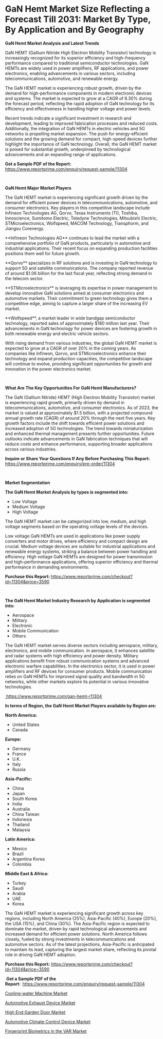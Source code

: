 <p><h1>GaN Hemt Market Size Reflecting a Forecast Till 2031: Market By Type, By Application and By Geography</h1></p><p><strong>GaN Hemt Market Analysis and Latest Trends</strong></p>
<p><p>GaN HEMT (Gallium Nitride High Electron Mobility Transistor) technology is increasingly recognized for its superior efficiency and high-frequency performance compared to traditional semiconductor technologies. GaN HEMTs are widely used in power amplifiers, RF applications, and power electronics, enabling advancements in various sectors, including telecommunications, automotive, and renewable energy.</p><p>The GaN HEMT market is experiencing robust growth, driven by the demand for high-performance components in modern electronic devices and systems. The market is expected to grow at a CAGR of 6.30% during the forecast period, reflecting the rapid adoption of GaN technology for its efficiency and effectiveness in handling higher voltage and power levels. </p><p>Recent trends indicate a significant investment in research and development, leading to improved fabrication processes and reduced costs. Additionally, the integration of GaN HEMTs in electric vehicles and 5G networks is propelling market expansion. The push for energy-efficient solutions and the growing demand for compact, high-speed devices further highlight the importance of GaN technology. Overall, the GaN HEMT market is poised for substantial growth, underpinned by technological advancements and an expanding range of applications.</p></p>
<p><strong>Get a Sample PDF of the Report:&nbsp;</strong> <a href="https://www.reportprime.com/enquiry/request-sample/11304?utm_campaign=1126&utm_medium=2&utm_source=Github&utm_content=ia&utm_term=11102024&utm_id=gan-hemt">https://www.reportprime.com/enquiry/request-sample/11304</a></p>
<p>&nbsp;</p>
<p><strong>GaN Hemt Major Market Players</strong></p>
<p><p>The GaN HEMT market is experiencing significant growth driven by the demand for efficient power devices in telecommunications, automotive, and consumer electronics. Key players in this competitive landscape include Infineon Technologies AG, Qorvo, Texas Instruments (TI), Toshiba, Innoscience, Sumitomo Electric, Teledyne Technologies, Mitsubishi Electric, STMicroelectronics, Wolfspeed, MACOM Technology, Transphorm, and Jiangsu Corenergy.</p><p>**Infineon Technologies AG** continues to lead the market with a comprehensive portfolio of GaN products, particularly in automotive and industrial applications. Their recent focus on expanding production facilities positions them well for future growth. </p><p>**Qorvo** specializes in RF solutions and is investing in GaN technology to support 5G and satellite communications. The company reported revenue of around $1.06 billion for the last fiscal year, reflecting strong demand in the telecom sector.</p><p>**STMicroelectronics** is leveraging its expertise in power management to develop innovative GaN solutions aimed at consumer electronics and automotive markets. Their commitment to green technology gives them a competitive edge, aiming to capture a larger share of the increasing EV market.</p><p>**Wolfspeed**, a market leader in wide bandgap semiconductor technology, reported sales of approximately $180 million last year. Their advancements in GaN technology for power devices are fostering growth in both renewable energy and electric vehicle sectors.</p><p>With rising demand from various industries, the global GaN HEMT market is expected to grow at a CAGR of over 20% in the coming years. As companies like Infineon, Qorvo, and STMicroelectronics enhance their technology and expand production capacities, the competitive landscape will continue to evolve, providing significant opportunities for growth and innovation in the power electronics market.</p></p>
<p>&nbsp;</p>
<p><strong>What Are The Key Opportunities For GaN Hemt Manufacturers?</strong></p>
<p><p>The GaN (Gallium Nitride) HEMT (High Electron Mobility Transistor) market is experiencing rapid growth, primarily driven by demand in telecommunications, automotive, and consumer electronics. As of 2023, the market is valued at approximately $1.5 billion, with a projected compound annual growth rate (CAGR) of around 20% through the next five years. Key growth factors include the shift towards efficient power solutions and increased adoption of 5G technologies. The trend towards miniaturization and enhanced thermal management presents further opportunities. Future outlooks indicate advancements in GaN fabrication techniques that will reduce costs and enhance performance, supporting broader applications across various industries.</p></p>
<p><strong>Inquire or Share Your Questions If Any Before Purchasing This Report:</strong> <a href="https://www.reportprime.com/enquiry/pre-order/11304?utm_campaign=1126&utm_medium=2&utm_source=Github&utm_content=ia&utm_term=11102024&utm_id=gan-hemt">https://www.reportprime.com/enquiry/pre-order/11304</a></p>
<p>&nbsp;</p>
<p><strong>Market Segmentation</strong></p>
<p><strong>The GaN Hemt Market Analysis by types is segmented into:</strong></p>
<p><ul><li>Low Voltage</li><li>Medium Voltage</li><li>High Voltage</li></ul></p>
<p><p>The GaN HEMT market can be categorized into low, medium, and high voltage segments based on the operating voltage levels of the devices. </p><p>Low voltage GaN HEMTs are used in applications like power supply converters and motor drives, where efficiency and compact design are crucial. Medium voltage devices are suitable for industrial applications and renewable energy systems, striking a balance between power handling and efficiency. High voltage GaN HEMTs are designed for power transmission and high-performance applications, offering superior efficiency and thermal performance in demanding environments.</p></p>
<p><strong>Purchase this Report:&nbsp;</strong><a href="https://www.reportprime.com/checkout?id=11304&price=3590&utm_campaign=1126&utm_medium=2&utm_source=Github&utm_content=ia&utm_term=11102024&utm_id=gan-hemt">https://www.reportprime.com/checkout?id=11304&price=3590</a></p>
<p>&nbsp;</p>
<p><strong>The GaN Hemt Market Industry Research by Application is segmented into:</strong></p>
<p><ul><li>Aerospace</li><li>Military</li><li>Electronic</li><li>Mobile Communication</li><li>Others</li></ul></p>
<p><p>The GaN HEMT market serves diverse sectors including aerospace, military, electronics, and mobile communication. In aerospace, it enhances satellite and radar systems with high efficiency and power density. Military applications benefit from robust communication systems and advanced electronic warfare capabilities. In the electronics sector, it is used in power amplifiers and RF devices for consumer products. Mobile communication relies on GaN HEMTs for improved signal quality and bandwidth in 5G networks, while other markets explore its potential in various innovative technologies.</p></p>
<p><a href="https://www.reportprime.com/gan-hemt-r11304?utm_campaign=1126&utm_medium=2&utm_source=Github&utm_content=ia&utm_term=11102024&utm_id=gan-hemt">&nbsp;https://www.reportprime.com/gan-hemt-r11304</a></p>
<p><strong>In terms of Region, the GaN Hemt Market Players available by Region are:</strong></p>
<p>
    <p> <strong> North America: </strong>
        <ul>
            <li>United States</li>
            <li>Canada</li>
        </ul>
        </p> 
    <p> <strong> Europe: </strong>
        <ul>
            <li>Germany</li>
            <li>France</li>
            <li>U.K.</li>
            <li>Italy</li>
            <li>Russia</li>
        </ul>
        </p> 
    <p> <strong> Asia-Pacific: </strong>
        <ul>
            <li>China</li>
            <li>Japan</li>
            <li>South Korea</li>
            <li>India</li>
            <li>Australia</li>
            <li>China Taiwan</li>
            <li>Indonesia</li>
            <li>Thailand</li>
            <li>Malaysia</li>
        </ul>
        </p> 
    <p> <strong> Latin America: </strong>
        <ul>
            <li>Mexico</li>
            <li>Brazil</li>
            <li>Argentina Korea</li>
            <li>Colombia</li>
        </ul>
        </p> 
    <p> <strong> Middle East & Africa: </strong>
        <ul>
            <li>Turkey</li>
            <li>Saudi</li>
            <li>Arabia</li>
            <li>UAE</li>
            <li>Korea</li>
        </ul>
    </p>
    </p>
<p><p>The GaN HEMT market is experiencing significant growth across key regions, including North America (25%), Asia-Pacific (40%), Europe (20%), the USA (15%), and China (30%). The Asia-Pacific region is expected to dominate the market, driven by rapid technological advancements and increased demand for efficient power solutions. North America follows closely, fueled by strong investments in telecommunications and automotive sectors. As of the latest projections, Asia-Pacific is anticipated to maintain its lead, capturing the largest market share, reflecting its pivotal role in driving GaN HEMT adoption.</p></p>
<p><strong>Purchase this Report: </strong><a href="https://www.reportprime.com/checkout?id=11304&price=3590&utm_campaign=1126&utm_medium=2&utm_source=Github&utm_content=ia&utm_term=11102024&utm_id=gan-hemt">https://www.reportprime.com/checkout?id=11304&price=3590</a></p>
<p>&nbsp;<strong>Get a Sample PDF of the Report:&nbsp;&nbsp;</strong><a href="https://www.reportprime.com/enquiry/request-sample/11304?utm_campaign=1126&utm_medium=2&utm_source=Github&utm_content=ia&utm_term=11102024&utm_id=gan-hemt">https://www.reportprime.com/enquiry/request-sample/11304</a></p>
<p><strong></strong></p>
<p><p><a href="https://www.linkedin.com/pulse/global-cooling-water-machine-nexus-sector-confluences-regional-k3ete?utm_campaign=1126&utm_medium=2&utm_source=Github&utm_content=ia&utm_term=11102024&utm_id=gan-hemt">Cooling-water Machine Market</a></p><p><a href="https://www.linkedin.com/pulse/automotive-exhaust-device-market-overview-forecast-2024-2031-orgge?utm_campaign=1126&utm_medium=2&utm_source=Github&utm_content=ia&utm_term=11102024&utm_id=gan-hemt">Automotive Exhaust Device Market</a></p><p><a href="https://www.linkedin.com/pulse/high-end-garden-door-market-size-share-growth-analysis-j2apc?utm_campaign=1126&utm_medium=2&utm_source=Github&utm_content=ia&utm_term=11102024&utm_id=gan-hemt">High End Garden Door Market</a></p><p><a href="https://www.linkedin.com/pulse/automotive-climate-control-device-market-outlook-current-assessment-c1ate?utm_campaign=1126&utm_medium=2&utm_source=Github&utm_content=ia&utm_term=11102024&utm_id=gan-hemt">Automotive Climate Control Device Market</a></p><p><a href="https://www.linkedin.com/pulse/strategic-market-insights-navigating-global-fingerprint-bup5f?utm_campaign=1126&utm_medium=2&utm_source=Github&utm_content=ia&utm_term=11102024&utm_id=gan-hemt">Fingerprint Biometrics in the VAR Market</a></p></p>